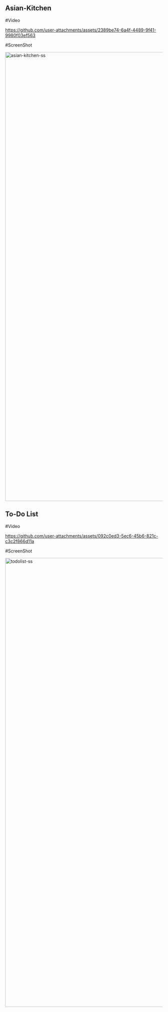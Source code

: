 ## Asian-Kitchen

#Video

https://github.com/user-attachments/assets/2389be74-6a4f-4489-9f41-9980f03ef563

#ScreenShot

<img width="1437" alt="asian-kitchen-ss" src="https://github.com/user-attachments/assets/413b82b0-4d78-4e4e-8308-7c278953fa29">


## To-Do List

#Video

https://github.com/user-attachments/assets/092c0ed3-5ec6-45b6-821c-c3c2f866d11a

#ScreenShot

<img width="1437" alt="todolist-ss" src="https://github.com/user-attachments/assets/c6a059ca-9bd6-4773-b17a-5aa34fc4111c">
